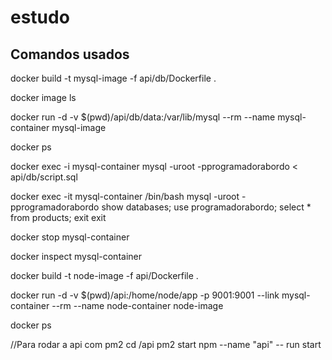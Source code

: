 # estudo

## Comandos usados
docker build -t mysql-image -f api/db/Dockerfile .

docker image ls

docker run -d -v $(pwd)/api/db/data:/var/lib/mysql --rm --name mysql-container mysql-image

docker ps

docker exec -i mysql-container mysql -uroot  -pprogramadorabordo < api/db/script.sql

docker exec -it mysql-container /bin/bash
mysql -uroot -pprogramadorabordo
show databases;
use programadorabordo;
select * from products;
exit
exit

docker stop mysql-container

docker inspect mysql-container

docker build -t node-image -f api/Dockerfile .

docker run -d -v $(pwd)/api:/home/node/app -p 9001:9001 --link mysql-container --rm --name node-container node-image

docker ps

//Para rodar a api com pm2
cd /api
pm2 start npm --name "api" -- run start

